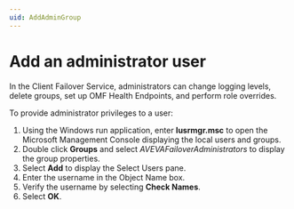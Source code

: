```yaml
---
uid: AddAdminGroup
---
```


# Add an administrator user

In the Client Failover Service, administrators can change logging levels, delete groups, set up OMF Health Endpoints, and perform role overrides.

To provide administrator privileges to a user:

1. Using the Windows run application, enter **lusrmgr.msc** to open the Microsoft Management Console displaying the local users and groups.
2. Double click **Groups** and select *AVEVAFailoverAdministrators* to display the group properties. 
3. Select **Add** to display the Select Users pane. 
4. Enter the username in the Object Name box.
5. Verify the username by selecting **Check Names**. 
6. Select **OK**. 
